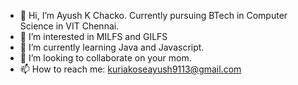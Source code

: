 - 👋 Hi, I’m Ayush K Chacko. Currently pursuing BTech in Computer Science in VIT Chennai.
- 👀 I’m interested in MILFS and GILFS
- 🌱 I’m currently learning Java and Javascript.
- 💞️ I’m looking to collaborate on your mom.
- 📫 How to reach me: kuriakoseayush9113@gmail.com

<!---
SyN-droMe/SyN-droMe is a ✨ special ✨ repository because its `README.md` (this file) appears on your GitHub profile.
You can click the Preview link to take a look at your changes.
--->
